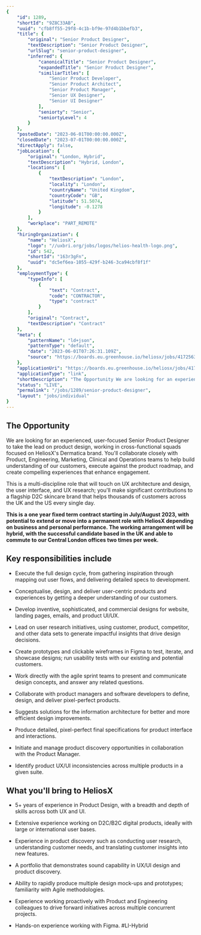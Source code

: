 ```yaml
---
{
	"id": 1289,
	"shortId": "9Z8C33AB",
	"uuid": "cfb8ff55-29f8-4c1b-bf9e-97d4b1bbefb3",
	"title": {
		"original": "Senior Product Designer",
		"textDescription": "Senior Product Designer",
		"urlSlug": "senior-product-designer",
		"inferred": {
			"canonicalTitle": "Senior Product Designer",
			"expandedTitle": "Senior Product Designer",
			"similiarTitles": [
				"Senior Product Developer",
				"Senior Product Architect",
				"Senior Product Manager",
				"Senior UX Designer",
				"Senior UI Designer"
			],
			"seniorty": "Senior",
			"seniortyLevel": 4
		}
	},
	"postedDate": "2023-06-01T00:00:00.000Z",
	"closedDate": "2023-07-01T00:00:00.000Z",
	"directApply": false,
	"jobLocation": {
		"original": "London, Hybrid",
		"textDescription": "Hybrid, London",
		"locations": [
			{
				"textDescription": "London",
				"locality": "London",
				"countryName": "United Kingdom",
				"countryCode": "GB",
				"latitude": 51.5074,
				"longitude": -0.1278
			}
		],
		"workplace": "PART_REMOTE"
	},
	"hiringOrganization": {
		"name": "HeliosX",
		"logo": "//uxbri.org/jobs/logos/helios-health-logo.png",
		"id": 542,
		"shortId": "163r3gFn",
		"uuid": "dc5ef6ea-1055-429f-b246-3ca94cbf8f1f"
	},
	"employmentType": {
		"typeInfo": [
			{
				"text": "Contract",
				"code": "CONTRACTOR",
				"type": "contract"
			}
		],
		"original": "Contract",
		"textDescription": "Contract"
	},
	"meta": {
		"patternName": "ld+json",
		"patternType": "default",
		"date": "2023-06-01T07:26:31.109Z",
		"source": "https://boards.eu.greenhouse.io/heliosx/jobs/4172563101?gh_jid=4172563101&gh_src=1e95da62teu#app"
	},
	"applicationUri": "https://boards.eu.greenhouse.io/heliosx/jobs/4172563101?gh_jid=4172563101#app",
	"applicationType": "link",
	"shortDescription": "The Opportunity We are looking for an experienced, user-focused- Senior Product Designer to take the lead on product design, working in cross-functional- squads focused on HeliosX's' Dermatica brand.",
	"status": "LIVE",
	"permalink": "/jobs/1289/senior-product-designer",
	"layout": "jobs/individual"
}
---
```

<h2>The Opportunity</h2><p>We are looking for an experienced, user-focused Senior Product Designer to take the lead on product design, working in cross-functional squads focused on HeliosX's Dermatica brand. You'll collaborate closely with Product, Engineering, Marketing, Clinical and Operations teams to help build understanding of our customers, execute against the product roadmap, and create compelling experiences that enhance engagement.</p><p>This is a multi-discipline role that will touch on UX architecture and design, the user interface, and UX research; you'll make significant contributions to a flagship D2C skincare brand that helps thousands of customers across the UK and the US every single day.</p><p><strong>This is a one year fixed term contract starting in July/August 2023, with potential to extend or move into a permanent role with HeliosX depending on business and personal performance. The working arrangement will be hybrid, with the successful candidate based in the UK and able to commute to our Central London offices two times per week.</strong></p><h2>Key responsibilities include</h2><ul><li><p>Execute the full design cycle, from gathering inspiration through mapping out user flows, and delivering detailed specs to development.</p></li><li><p>Conceptualise, design, and deliver user-centric products and experiences by getting a deeper understanding of our customers.</p></li><li><p>Develop inventive, sophisticated, and commercial designs for website, landing pages, emails, and product UI/UX.</p></li><li><p>Lead on user research initiatives, using customer, product, competitor, and other data sets to generate impactful insights that drive design decisions.</p></li><li><p>Create prototypes and clickable wireframes in Figma to test, iterate, and showcase designs; run usability tests with our existing and potential customers.</p></li><li><p>Work directly with the agile sprint teams to present and communicate design concepts, and answer any related questions.</p></li><li><p>Collaborate with product managers and software developers to define, design, and deliver pixel-perfect products.</p></li><li><p>Suggests solutions for the information architecture for better and more efficient design improvements.</p></li><li><p>Produce detailed, pixel-perfect final specifications for product interface and interactions.</p></li><li><p>Initiate and manage product discovery opportunities in collaboration with the Product Manager.</p></li><li><p>Identify product UX/UI inconsistencies across multiple products in a given suite.</p></li></ul><h2>What you'll bring to HeliosX</h2><ul><li><p>5+ years of experience in Product Design, with a breadth and depth of skills across both UX and UI.</p></li><li><p>Extensive experience working on D2C/B2C digital products, ideally with large or international user bases.</p></li><li><p>Experience in product discovery such as conducting user research, understanding customer needs, and translating customer insights into new features.</p></li><li><p>A portfolio that demonstrates sound capability in UX/UI design and product discovery.</p></li><li><p>Ability to rapidly produce multiple design mock-ups and prototypes; familiarity with Agile methodologies.</p></li><li><p>Experience working proactively with Product and Engineering colleagues to drive forward initiatives across multiple concurrent projects.</p></li><li><p>Hands-on experience working with Figma. #LI-Hybrid</p></li></ul>
